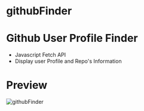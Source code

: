 # githubFinder

# Github User Profile Finder
  * Javascript Fetch API
  * Display user Profile and Repo's Information
  
# Preview  
![githubFinder](https://user-images.githubusercontent.com/62636620/209504348-936ec211-7782-467a-a473-fb98965d7464.png)
